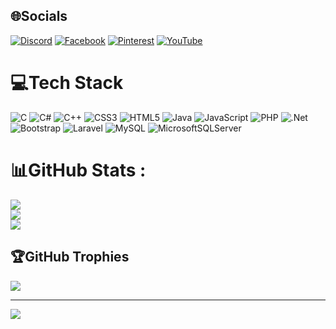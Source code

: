 
## 🌐Socials
[![Discord](https://img.shields.io/badge/Discord-%237289DA.svg?logo=discord&logoColor=white)](htttps://discord.gg/530705990925156363) [![Facebook](https://img.shields.io/badge/Facebook-%231877F2.svg?logo=Facebook&logoColor=white)](https://facebook.com/https://www.facebook.com/profile.php?id=100010100329307) [![Pinterest](https://img.shields.io/badge/Pinterest-%23E60023.svg?logo=Pinterest&logoColor=white)](https://pinterest.com/https://www.pinterest.com/ThoHoang0505/) [![YouTube](https://img.shields.io/badge/YouTube-%23FF0000.svg?logo=YouTube&logoColor=white)](https://youtube.com/c/https://www.youtube.com/@ThoHoang-og5oy) 

# 💻Tech Stack
![C](https://img.shields.io/badge/c-%2300599C.svg?style=flat&logo=c&logoColor=white) ![C#](https://img.shields.io/badge/c%23-%23239120.svg?style=flat&logo=c-sharp&logoColor=white) ![C++](https://img.shields.io/badge/c++-%2300599C.svg?style=flat&logo=c%2B%2B&logoColor=white) ![CSS3](https://img.shields.io/badge/css3-%231572B6.svg?style=flat&logo=css3&logoColor=white) ![HTML5](https://img.shields.io/badge/html5-%23E34F26.svg?style=flat&logo=html5&logoColor=white) ![Java](https://img.shields.io/badge/java-%23ED8B00.svg?style=flat&logo=java&logoColor=white) ![JavaScript](https://img.shields.io/badge/javascript-%23323330.svg?style=flat&logo=javascript&logoColor=%23F7DF1E) ![PHP](https://img.shields.io/badge/php-%23777BB4.svg?style=flat&logo=php&logoColor=white) ![.Net](https://img.shields.io/badge/.NET-5C2D91?style=flat&logo=.net&logoColor=white) ![Bootstrap](https://img.shields.io/badge/bootstrap-%23563D7C.svg?style=flat&logo=bootstrap&logoColor=white) ![Laravel](https://img.shields.io/badge/laravel-%23FF2D20.svg?style=flat&logo=laravel&logoColor=white) ![MySQL](https://img.shields.io/badge/mysql-%2300f.svg?style=flat&logo=mysql&logoColor=white) ![MicrosoftSQLServer](https://img.shields.io/badge/Microsoft%20SQL%20Sever-CC2927?style=flat&logo=microsoft%20sql%20server&logoColor=white)
# 📊GitHub Stats :
![](https://github-readme-stats.vercel.app/api?username=ThoHoang0505&theme=dark&hide_border=true&include_all_commits=false&count_private=false)<br/>
![](https://github-readme-streak-stats.herokuapp.com/?user=ThoHoang0505&theme=dark&hide_border=true)<br/>
![](https://github-readme-stats.vercel.app/api/top-langs/?username=ThoHoang0505&theme=dark&hide_border=true&include_all_commits=false&count_private=false&layout=compact)

## 🏆GitHub Trophies
![](https://github-trophies.vercel.app/?username=ThoHoang0505&theme=dracula&no-frame=false&no-bg=false&margin-w=4)

---
[![](https://visitcount.itsvg.in/api?id=ThoHoang0505&icon=0&color=0)](https://visitcount.itsvg.in)
